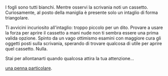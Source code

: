 I fogli sono tutti bianchi.
Mentre osservi la scrivania noti un cassetto. 
Curiosamente, al posto della maniglia è presente solo un intaglio di forma triangolare.

Ti avvicini incuriosito all'intaglio: troppo piccolo per un dito. Provare a usare la forza per aprire il cassetto a mani
nude non ti sembra essere una prima valida opzione. Spinto da un vago ottimismo esamini con maggiore cura gli oggetti
posti sulla scrivania, sperando di trovare qualcosa di utile per aprire quel cassetto. Nulla.

Stai per allontanarti quando qualcosa attira la tua attenzione...

[una penna particolare](una-penna-particolare/una-penna-particolare.md).
